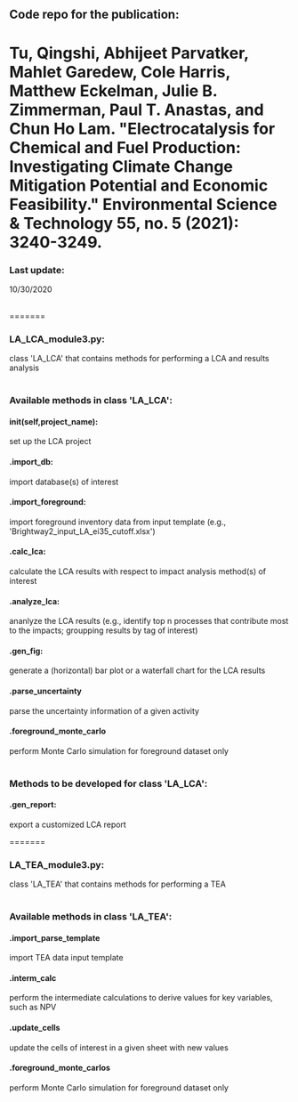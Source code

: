 ## Code repo for the publication: 
Tu, Qingshi, Abhijeet Parvatker, Mahlet Garedew, Cole Harris, Matthew Eckelman, Julie B. Zimmerman, Paul T. Anastas, and Chun Ho Lam. "Electrocatalysis for Chemical and Fuel Production: Investigating Climate Change Mitigation Potential and Economic Feasibility." Environmental Science & Technology 55, no. 5 (2021): 3240-3249.
=======

### Last update:
10/30/2020
<br/>
<br/>

=======
### LA_LCA_module3.py: 
class 'LA_LCA' that contains methods for performing a LCA and results analysis
<br/>
<br/>
### Available methods in class 'LA_LCA':
  #### __init__(self,project_name): 
  set up the LCA project
  #### .import_db: 
  import database(s) of interest
  #### .import_foreground: 
  import foreground inventory data from input template (e.g., 'Brightway2_input_LA_ei35_cutoff.xlsx')
  #### .calc_lca: 
  calculate the LCA results with respect to impact analysis method(s) of interest
  #### .analyze_lca: 
  ananlyze the LCA results (e.g., identify top n processes that contribute most to the impacts; groupping results by tag of interest)
  #### .gen_fig: 
  generate a (horizontal) bar plot or a waterfall chart for the LCA results
  #### .parse_uncertainty
  parse the uncertainty information of a given activity
  #### .foreground_monte_carlo
  perform Monte Carlo simulation for foreground dataset only
<br/>
<br/> 
### Methods to be developed for class 'LA_LCA':
  #### .gen_report: 
  export a customized LCA report

=======
### LA_TEA_module3.py:
class 'LA_TEA' that contains methods for performing a TEA
<br/>
<br/>
### Available methods in class 'LA_TEA':
#### .import_parse_template
import TEA data input template

#### .interm_calc
perform the intermediate calculations to derive values for key variables, such as NPV

#### .update_cells
update the cells of interest in a given sheet with new values

#### .foreground_monte_carlos
perform Monte Carlo simulation for foreground dataset only

